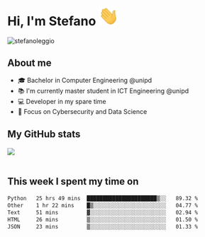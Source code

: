 # Hi, I'm Stefano <img src="https://raw.githubusercontent.com/stefanoleggio/stefanoleggio/main/images/wave.gif" width="45px">

<p align="left"> <img src="https://komarev.com/ghpvc/?username=stefanoleggio&label=Views&color=blue&style=plastic" alt="stefanoleggio" /></p>

## About me
- 🎓 Bachelor in Computer Engineering @unipd
- 📚 I'm currently master student in ICT Engineering @unipd
- 💻 Developer in my spare time
- 🎯 Focus on Cybersecurity and Data Science


## My GitHub stats

<a href="https://github.com/anuraghazra/github-readme-stats" >
  <img align="center" src="https://github-readme-stats.vercel.app/api/top-langs/?username=stefanoleggio&langs_count=10&hide=html,blade&layout=compact&count_private=true&theme=swift" />
</a>
</br>
</br>

## This week I spent my time on


<!--START_SECTION:waka-->
```text
Python   25 hrs 49 mins  ██████████████████████▒░░   89.32 % 
Other    1 hr 22 mins    █▒░░░░░░░░░░░░░░░░░░░░░░░   04.77 % 
Text     51 mins         ▓░░░░░░░░░░░░░░░░░░░░░░░░   02.94 % 
HTML     26 mins         ▒░░░░░░░░░░░░░░░░░░░░░░░░   01.50 % 
JSON     23 mins         ▒░░░░░░░░░░░░░░░░░░░░░░░░   01.33 % 
```
<!--END_SECTION:waka-->

